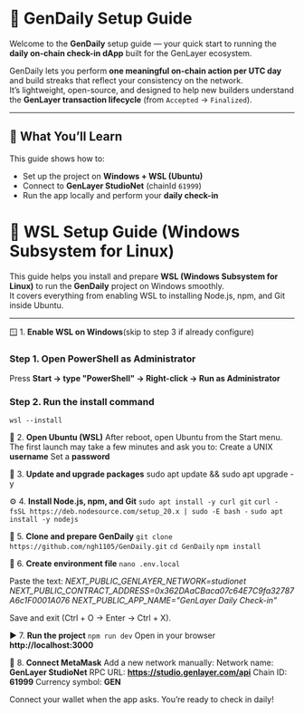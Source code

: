 # 🧭 GenDaily Setup Guide

Welcome to the **GenDaily** setup guide — your quick start to running the **daily on-chain check-in dApp** built for the GenLayer ecosystem.

GenDaily lets you perform **one meaningful on-chain action per UTC day** and build streaks that reflect your consistency on the network.  
It’s lightweight, open-source, and designed to help new builders understand the **GenLayer transaction lifecycle** (from `Accepted` → `Finalized`).

---

## 🚀 What You’ll Learn

This guide shows how to:
- Set up the project on **Windows + WSL (Ubuntu)**
- Connect to **GenLayer StudioNet** (chainId `61999`)
- Run the app locally and perform your **daily check-in**

# 🧰 WSL Setup Guide (Windows Subsystem for Linux)

This guide helps you install and prepare **WSL (Windows Subsystem for Linux)** to run the **GenDaily** project on Windows smoothly.  
It covers everything from enabling WSL to installing Node.js, npm, and Git inside Ubuntu.

---

🪟 1. **Enable WSL on Windows**(skip to step 3 if already configure)
### Step 1. Open PowerShell as Administrator  
Press **Start → type "PowerShell" → Right-click → Run as Administrator**
### Step 2. Run the install command  
```wsl --install```

🐧 2. **Open Ubuntu (WSL)**
After reboot, open Ubuntu from the Start menu.
The first launch may take a few minutes and ask you to:
Create a UNIX **username**
Set a **password**

🔄 3. **Update and upgrade packages**
sudo apt update && sudo apt upgrade -y

⚙️ 4. **Install Node.js, npm, and Git**
```sudo apt install -y curl git```
```curl -fsSL https://deb.nodesource.com/setup_20.x | sudo -E bash -```
```sudo apt install -y nodejs```

🧩 5. **Clone and prepare GenDaily**
```git clone https://github.com/ngh1105/GenDaily.git```
```cd GenDaily```
```npm install```

🧾 6. **Create environment file**
```nano .env.local```

Paste the text:
_NEXT_PUBLIC_GENLAYER_NETWORK=studionet
NEXT_PUBLIC_CONTRACT_ADDRESS=0x362DAaCBaca07c64E7C9fa32787A6c1F0001A076
NEXT_PUBLIC_APP_NAME="GenLayer Daily Check-in"_

Save and exit (Ctrl + O → Enter → Ctrl + X).

▶️ 7. **Run the project**
```npm run dev```
Open in your browser **http://localhost:3000**

🦊 8. **Connect MetaMask**
Add a new network manually:
Network name: **GenLayer StudioNet**
RPC URL: **https://studio.genlayer.com/api**
Chain ID: **61999**
Currency symbol: **GEN**

Connect your wallet when the app asks.
You’re ready to check in daily!
